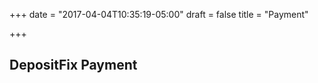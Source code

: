 +++
date = "2017-04-04T10:35:19-05:00"
draft = false
title = "Payment"

+++

<h2>DepositFix Payment</h2>
<script src="https://depositfix.s3.amazonaws.com/depositfixform.js"></script>
<script src="/js/payment.js" type="text/javascript" id="df-script"></script>